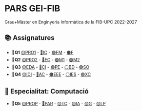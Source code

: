 # PARS GEI-FIB
Grau+Màster en Enginyeria Informàtica de la FIB-UPC 2022-2027

## 📚 Assignatures
 - **🍁Q1** [🟡PRO1](Obligatories/Q1/PRO1) - [🔵IC](Obligatories/Q1/IC) - [🟢FM](Obligatories/Q1/FM) - [🟠F](Obligatories/Q1/F)
 - **🌺Q2** [🟡PRO2](Obligatories/Q2/PRO2) - [🔵EC](Obligatories/Q2/EC) - [🟢M1](Obligatories/Q2/M1) - [🟢M2](Obligatories/Q2/M2)
 - **🍁Q3** [🟡EDA](Obligatories/Q3/EDA) - [🔵CI](Obligatories/Q3/CI) - [🟢PE](Obligatories/Q3/PE) - [⚪BD](Obligatories/Q3/BD) - [🟣SO](Obligatories/Q3/SO)
 - **🌺Q4** [🟡IDI](Obligatories/Q4/IDI) - [🔵AC](Obligatories/Q4/AC) - [🟤EEE](Obligatories/Q4/EEE) - [⚪IES](Obligatories/Q4/IES) - [🟣XC](Obligatories/Q4/XC)
 ## 📝 Especialitat: Computació
 - **🍁Q5** [🟡PROP](Obligatories/Q5/PROP) - [🔵PAR](Obligatories/Q5/PAR) - [🟡TC](Obligatories/Q5/TC) - [🟡IA](Obligatories/Q5/IA) - [🟡G](Obligatories/Q5/G) - [🟡LP](Obligatories/Q5/LP)